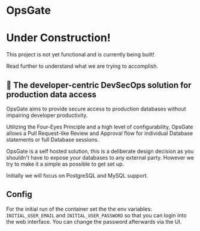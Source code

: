 # OpsGate

# Under Construction!

This project is not yet functional and is currently being built!

Read further to understand what we are trying to accomplish.

## 🔐 The developer-centric DevSecOps solution for production data access

OpsGate aims to provide secure access to production databases without impairing developer productivity.

Utilizing the Four-Eyes Principle and a high level of configurability, OpsGate allows a Pull Request-like Review and Approval flow for individual Database statements or full Database sessions.

OpsGate is a self hosted solution, this is a deliberate design decision as you shouldn't have to expose your databases to any external party. However we try to make it a simple as possible to get set up.

Initially we will focus on PostgreSQL and MySQL support.

## Config

For the initial run of the container set the the env variables:
`INITIAL_USER_EMAIL` and `INITIAL_USER_PASSWORD` so that you can login into the web interface. You can change the password afterwards via the UI.
